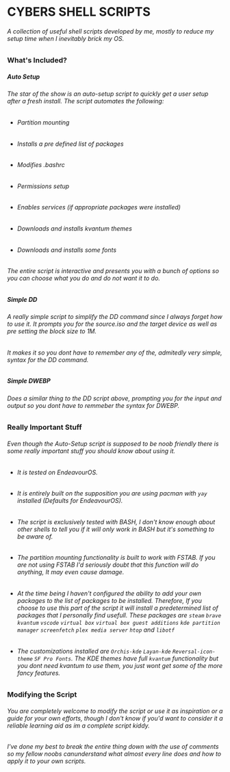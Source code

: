 # CYBERS SHELL SCRIPTS

###### A collection of useful shell scripts developed by me, mostly to reduce my setup time when I inevitably brick my OS.

### What's Included?

##### Auto Setup

###### The star of the show is an auto-setup script to quickly get a user setup after a fresh install. The script automates the following:

- ###### Partition mounting
- ###### Installs a pre defined list of packages
- ###### Modifies .bashrc
- ###### Permissions setup
- ###### Enables services (if appropriate packages were installed)
- ###### Downloads and installs kvantum themes
- ###### Downloads and installs some fonts

###### The entire script is interactive and presents you with a bunch of options so you can choose what you do and do not want it to do.

##### Simple DD

###### A really simple script to simplify the DD command since I always forget how to use it. It prompts you for the source.iso and the target device as well as pre setting the block size to 1M. 

###### It makes it so you dont have to remember any of the, admitedly very simple, syntax for the DD command.

##### Simple DWEBP

###### Does a similar thing to the DD script above, prompting you for the input and output so you dont have to remmeber the syntax for DWEBP.

### Really Important Stuff

###### Even though the Auto-Setup script is supposed to be noob friendly there is some really important stuff you should know about using it.

- ###### It is tested on EndeavourOS.
- ###### It is entirely built on the supposition you are using pacman with `yay` installed (Defaults for EndeavourOS).
- ###### The script is exclusively tested with BASH, I don't know enough about other shells to tell you if it will only work in BASH but it's something to be aware of.
- ###### The partition mounting functionality is built to work with FSTAB. If you are not using FSTAB I'd seriously doubt that this function will do anything, It may even cause damage.
- ###### At the time being I haven't configured the ability to add your own packages to the list of packages to be installed. Therefore, If you choose to use this part of the script it will install a predetermined list of packages that I personally find usefull. These packages are `steam` `brave` `kvantum` `vscode` `virtual box` `virtual box guest additions` `kde partition manager` `screenfetch` `plex media server` `htop` and `libotf`
- ###### The customizations installed are `Orchis-kde` `Layan-kde` `Reversal-icon-theme` `SF Pro Fonts`. The KDE themes have full `kvantum` functionality but you dont need kvantum to use them, you just wont get some of the more fancy features.

### Modifying the Script

###### You are completely welcome to modify the script or use it as inspiration or a guide for your own efforts, though I don't know if you'd want to consider it a reliable learning aid as im a complete script kiddy.

###### I've done my best to break the entire thing down with the use of comments so my fellow noobs canunderstand what almost every line does and how to apply it to your own scripts.

